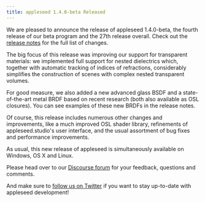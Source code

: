 ```yaml
---
title: appleseed 1.4.0-beta Released
---
```


We are pleased to announce the release of appleseed 1.4.0-beta, the fourth release of our beta program and the 27th release overall. Check out the [release notes](https://github.com/appleseedhq/appleseed/releases/tag/1.4.0-beta) for the full list of changes.

The big focus of this release was improving our support for transparent materials: we implemented full support for nested dielectrics which, together with automatic tracking of indices of refractions, considerably simplifies the construction of scenes with complex nested transparent volumes.

For good measure, we also added a new advanced glass BSDF and a state-of-the-art metal BRDF based on recent research (both also available as OSL closures). You can see examples of these new BRDFs in the release notes.

Of course, this release includes numerous other changes and improvements, like a much improved OSL shader library, refinements of appleseed.studio's user interface, and the usual assortment of bug fixes and performance improvements.

As usual, this new release of appleseed is simultaneously available on Windows, OS X and Linux.

Please head over to our [Discourse forum](https://forum.appleseedhq.net/) for your feedback, questions and comments.

And make sure to [follow us on Twitter](https://twitter.com/appleseedhq) if you want to stay up-to-date with appleseed development!
